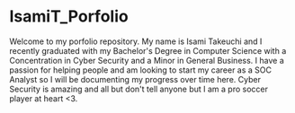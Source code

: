 # IsamiT_Porfolio

Welcome to my porfolio repository. My name is Isami Takeuchi and I recently graduated with my Bachelor's Degree in Computer Science with a Concentration in Cyber Security and a Minor in General Business.
I have a passion for helping people and am looking to start my career as a SOC Analyst so I will be documenting my progress over time here.
Cyber Security is amazing and all but don't tell anyone but I am a pro soccer player at heart <3.
